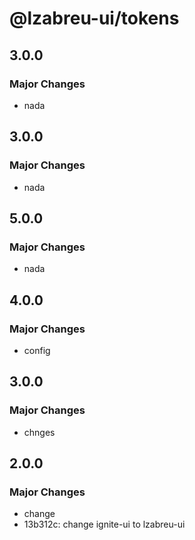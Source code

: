 # @lzabreu-ui/tokens

## 3.0.0

### Major Changes

- nada

## 3.0.0

### Major Changes

- nada

## 5.0.0

### Major Changes

- nada

## 4.0.0

### Major Changes

- config

## 3.0.0

### Major Changes

- chnges

## 2.0.0

### Major Changes

- change
- 13b312c: change ignite-ui to lzabreu-ui
